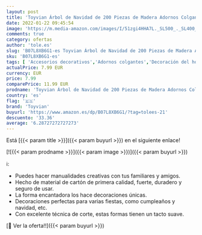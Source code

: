 ```yaml
---
layout: post
title: 'Toyvian Árbol de Navidad de 200 Piezas de Madera Adornos Colgantes de Navidad'
date: 2022-01-22 09:45:54
image: 'https://m.media-amazon.com/images/I/51zgi4HHA7L._SL500_._SL400_.jpg'
comments: true
category: ofertas
author: 'tole.es'
slug: 'B07L8XB6G1-es Toyvian Árbol de Navidad de 200 Piezas de Madera Adornos...'
sku: 'B07L8XB6G1-es'
tags: [ 'Accesorios decorativos','Adornos colgantes','Decoración del hogar','Hogar y cocina','navidad','toyvian', ]
actualPrice: 7.99 EUR
currency: EUR
price: 7.99
comparePrice: 11.99 EUR
prodname: 'Toyvian Árbol de Navidad de 200 Piezas de Madera Adornos Colgantes de Navidad'
country: 'es'
flag: '🇪🇸'
brand: 'Toyvian'
buyurl: 'https://www.amazon.es/dp/B07L8XB6G1/?tag=tolees-21'
descuento: '33.36'
average: '6.28727272727273'
---
```


Está [{{< param title >}}]({{< param buyurl >}}) en el siguiente enlace!

[![{{< param prodname >}}]({{< param image >}})]({{< param buyurl >}})

ℹ️:

- Puedes hacer manualidades creativas con tus familiares y amigos.
- Hecho de material de cartón de primera calidad, fuerte, duradero y seguro de usar.
- La forma encantadora los hace decoraciones únicas.
- Decoraciones perfectas para varias fiestas, como cumpleaños y navidad, etc.
- Con excelente técnica de corte, estas formas tienen un tacto suave.

[🛒 Ver la oferta!!]({{< param buyurl >}})
